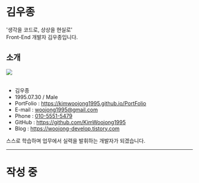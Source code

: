 # 김우종
'생각을 코드로, 상상을 현실로' <br />
Front-End 개발자 김우종입니다.
## 소개
<img src="https://user-images.githubusercontent.com/65944245/99877290-4d385a80-2c40-11eb-9cb1-cd0d0c93f787.jpg"> <br><br>
* 김우종 <br />
* 1995.07.30 / Male <br />
* PortFolio : https://kimwoojong1995.github.io/PortFolio <br />
* E-mail : <a href="mailto:woojong1995@gmail.com">woojong1995@gmail.com <br />
* Phone : <a href="tel:010-5551-5479">010-5551-5479</a> <br />
* GitHub : https://github.com/KimWoojong1995 <br />
* Blog : https://woojong-develop.tistory.com <br />
  
스스로 학습하며 업무에서 실력을 발휘하는 개발자가 되겠습니다.

-----
# 작성 중
